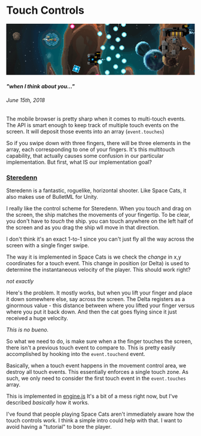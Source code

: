 # Touch Controls
![Steredenn](img/steredenn_clip.png)
#### _"when I think about you..."_
###### *June 15th, 2018*



The mobile browser is pretty sharp when it comes to multi-touch events. The API is smart enough to keep track of multiple touch events on the screen. It will deposit those events into an array (```event.touches```)

So if you swipe down with three fingers, there will be three elements in the array, each corresponding to one of your fingers. It's this multitouch capability, that actually causes some confusion in our particular implementation. But first, what IS our implementation goal?

### [Steredenn](http://steredenn.pixelnest.io/)

Steredenn is a fantastic, roguelike, horizontal shooter. Like Space Cats, it also makes use of BulletML for Unity.

I really like the control scheme for Steredenn. When you touch and drag on the screen, the ship matches the movements of your fingertip. To be clear, you don't have to _touch_ the ship. you can touch anywhere on the left half of the screen and as you drag the ship wll move in that direction.

I don't think it's an exact 1-to-1 since you can't just fly all the way across the screen with a single finger swipe.

The way it is implemented in Space Cats is we check the _change_ in x,y coordinates for a touch event. This change in position (or Delta) is used to determine the instantaneous velocity of the player. This should work right?

_not exactly_

Here's the problem. It mostly works, but when you lift your finger and place it down somewhere else, say across the screen. The Delta registers as a ginormous value - this distance between where you lifted your finger versus where you put it back down. And then the cat goes flying since it just received a huge velocity.

_This is no bueno._

So what we need to do, is make sure when a the finger touches the screen, there isn't a previous touch event to compare to. This is pretty easily accomplished by hooking into the ```event.touchend``` event. 

Basically, when a touch event happens in the movement control area, we destroy all touch events. This essentially enforces a single touch zone. As such, we only need to consider the first touch event in the ```event.touches``` array.

This is implemented in [engine.js](https://github.com/soumam/space-cats/blob/master/js/engine.js) It's a bit of a mess right now, but I've described *basically* how it works. 

I've found that people playing Space Cats aren't immediately aware how the touch controls work. I think a simple intro could help with that. I want to avoid having a "tutorial" to bore the player.